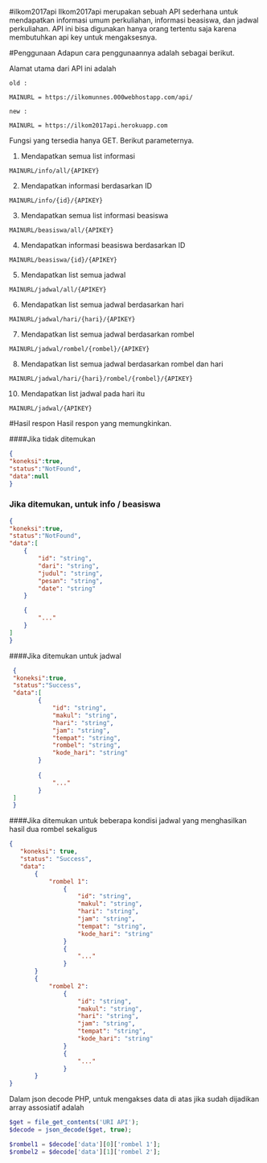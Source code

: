 #ilkom2017api
Ilkom2017api merupakan sebuah API sederhana untuk mendapatkan informasi umum perkuliahan, informasi beasiswa, dan jadwal perkuliahan.
API ini bisa digunakan hanya orang tertentu saja karena membutuhkan api key untuk mengaksesnya.

#Penggunaan
Adapun cara penggunaannya adalah sebagai berikut.

Alamat utama dari API ini adalah

```
old :

MAINURL = https://ilkomunnes.000webhostapp.com/api/

new :

MAINURL = https://ilkom2017api.herokuapp.com
```


Fungsi yang tersedia hanya GET. Berikut parameternya.


1. Mendapatkan semua list informasi

```
MAINURL/info/all/{APIKEY}
```

2. Mendapatkan informasi berdasarkan ID

```
MAINURL/info/{id}/{APIKEY}
```

3. Mendapatkan semua list informasi beasiswa

```
MAINURL/beasiswa/all/{APIKEY}
```

4. Mendapatkan informasi beasiswa berdasarkan ID


```
MAINURL/beasiswa/{id}/{APIKEY}
```

5. Mendapatkan list semua jadwal

```
MAINURL/jadwal/all/{APIKEY}
```

6. Mendapatkan list semua jadwal berdasarkan hari

```
MAINURL/jadwal/hari/{hari}/{APIKEY}
```

7. Mendapatkan list semua jadwal berdasarkan rombel

```
MAINURL/jadwal/rombel/{rombel}/{APIKEY}
```

8. Mendapatkan list semua jadwal berdasarkan rombel dan hari

```
MAINURL/jadwal/hari/{hari}/rombel/{rombel}/{APIKEY}
```

10. Mendapatkan list jadwal pada hari itu

```
MAINURL/jadwal/{APIKEY}
```


#Hasil respon
Hasil respon yang memungkinkan.


####Jika tidak ditemukan

```json
{
"koneksi":true,
"status":"NotFound",
"data":null
}
```

### Jika ditemukan, untuk info / beasiswa

```json
{
"koneksi":true,
"status":"NotFound",
"data":[
	{
		"id": "string",
		"dari": "string",
		"judul": "string",
		"pesan": "string",
		"date": "string"
	}

	{
		"..."
	}
]
}
```


####Jika ditemukan untuk jadwal

```json
 {
 "koneksi":true,
 "status":"Success",
 "data":[
        {
            "id": "string",
            "makul": "string",
            "hari": "string",
            "jam": "string",
            "tempat": "string",
            "rombel": "string",
            "kode_hari": "string"
        }
 
        {
            "..."
        }
 ]
 }
 ```


 ####Jika ditemukan untuk beberapa kondisi jadwal yang menghasilkan hasil dua rombel sekaligus

 ```json
 {
 	"koneksi": true,
 	"status": "Success",
 	"data":
 		{
 			"rombel 1":
 				{
 					"id": "string",
 					"makul": "string",
 					"hari": "string",
 					"jam": "string",
 					"tempat": "string",
 					"kode_hari": "string"
 				}
 				{
 					"..."
 				}
 		}
 		{
 			"rombel 2":
 				{
 					"id": "string",
 					"makul": "string",
 					"hari": "string",
 					"jam": "string",
 					"tempat": "string",
 					"kode_hari": "string"
 				}
 				{
 					"..."
 				}
 		}
 }
 ```

 
 Dalam json decode PHP, untuk mengakses data di atas jika sudah dijadikan array assosiatif adalah 

 ```php
$get = file_get_contents('URI API');
$decode = json_decode($get, true);

$rombel1 = $decode['data'][0]['rombel 1'];
$rombel2 = $decode['data'][1]['rombel 2'];
```
